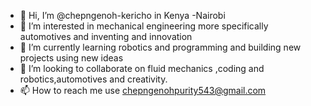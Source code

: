 - 👋 Hi, I’m @chepngenoh-kericho in Kenya -Nairobi
- 👀 I’m interested in mechanical engineering more specifically automotives and inventing and innovation
- 🌱 I’m currently learning  robotics and programming and building new projects using new ideas
- 💞️ I’m looking to collaborate on fluid mechanics ,coding and robotics,automotives and creativity.
- 📫 How to reach me use chepngenohpurity543@gmail.com

<!---
chepngenoh-kericho/chepngenoh-kericho is a ✨ special ✨ repository because its `README.md` (this file) appears on your GitHub profile.
You can click the Preview link to take a look at your changes.
--->
